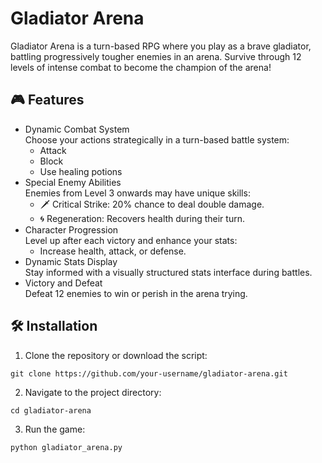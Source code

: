 # **Gladiator Arena**

Gladiator Arena is a turn-based RPG where you play as a brave gladiator, battling progressively tougher enemies in an arena. Survive through 12 levels of intense combat to become the champion of the arena!

## 🎮 Features

* Dynamic Combat System \
  Choose your actions strategically in a turn-based battle system:
  * Attack
  * Block
  * Use healing potions
* Special Enemy Abilities \
  Enemies from Level 3 onwards may have unique skills:
  * 🗡️ Critical Strike: 20% chance to deal double damage.
  * 🌀 Regeneration: Recovers health during their turn.
* Character Progression \
  Level up after each victory and enhance your stats:
  * Increase health, attack, or defense.
* Dynamic Stats Display \
  Stay informed with a visually structured stats interface during battles.
* Victory and Defeat \
  Defeat 12 enemies to win or perish in the arena trying.
  
## 🛠️ Installation

1. Clone the repository or download the script:
```
git clone https://github.com/your-username/gladiator-arena.git
```
2. Navigate to the project directory:
```
cd gladiator-arena
```
3. Run the game:
```
python gladiator_arena.py
```
